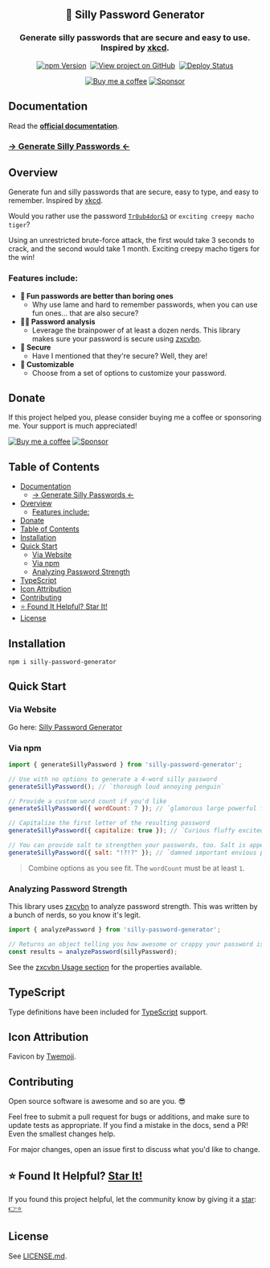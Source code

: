 <h2 align="center">
  🔑 Silly Password Generator
</h2>
<h3 align="center">
  Generate silly passwords that are secure and easy to use. Inspired by <a href="https://xkcd.com/936/" target="_blank" rel="noopener noreferrer">xkcd</a>.
</h3>
<p align="center">
  <a href="https://badge.fury.io/js/silly-password-generator" target="_blank" rel="noopener noreferrer"><img src="https://badge.fury.io/js/silly-password-generator.svg" alt="npm Version" /></a>&nbsp;
  <a href="https://github.com/justinmahar/silly-password-generator/" target="_blank" rel="noopener noreferrer"><img src="https://img.shields.io/badge/GitHub-Source-success" alt="View project on GitHub" /></a>&nbsp;
  <a href="https://github.com/justinmahar/silly-password-generator/actions?query=workflow%3ADeploy" target="_blank" rel="noopener noreferrer"><img src="https://github.com/justinmahar/silly-password-generator/workflows/Deploy/badge.svg" alt="Deploy Status" /></a>
</p>
<!-- [lock:donate-badges] 🚫--------------------------------------- -->
<p align="center">
  <a href="https://ko-fi.com/justinmahar"><img src="https://img.shields.io/static/v1?label=Buy%20me%20a%20coffee&message=%E2%9D%A4&logo=KoFi&color=%23fe8e86" alt="Buy me a coffee" /></a>&nbsp;<a href="https://github.com/sponsors/justinmahar" target="_blank" rel="noopener noreferrer"><img src="https://img.shields.io/static/v1?label=Sponsor&message=%E2%9D%A4&logo=GitHub&color=%23fe8e86" alt="Sponsor"/></a>
</p>
<!-- [/lock:donate-badges] ---------------------------------------🚫 -->

## Documentation

Read the **[official documentation](https://justinmahar.github.io/silly-password-generator/)**.

### [→ Generate Silly Passwords ←](https://justinmahar.github.io/silly-password-generator/?path=/story/tools--silly-password-generator)

## Overview

Generate fun and silly passwords that are secure, easy to type, and easy to remember. Inspired by [xkcd](https://xkcd.com/936/).

Would you rather use the password [`Tr0ub4dor&3`](https://xkcd.com/936/) or `exciting creepy macho tiger`? 

Using an unrestricted brute-force attack, the first would take 3 seconds to crack, and the second would take 1 month. Exciting creepy macho tigers for the win!

### Features include:

- **💩 Fun passwords are better than boring ones**
  - Why use lame and hard to remember passwords, when you can use fun ones... that are also secure?
- **👨‍🔬 Password analysis**
  - Leverage the brainpower of at least a dozen nerds. This library makes sure your password is secure using [zxcvbn](https://www.npmjs.com/package/zxcvbn).
- **🔐 Secure**
  - Have I mentioned that they're secure? Well, they are!
- **🔢 Customizable**
  - Choose from a set of options to customize your password.

<!-- [lock:donate] 🚫--------------------------------------- -->

## Donate 

If this project helped you, please consider buying me a coffee or sponsoring me. Your support is much appreciated!

<a href="https://ko-fi.com/justinmahar"><img src="https://img.shields.io/static/v1?label=Buy%20me%20a%20coffee&message=%E2%9D%A4&logo=KoFi&color=%23fe8e86" alt="Buy me a coffee" /></a>&nbsp;<a href="https://github.com/sponsors/justinmahar" target="_blank" rel="noopener noreferrer"><img src="https://img.shields.io/static/v1?label=Sponsor&message=%E2%9D%A4&logo=GitHub&color=%23fe8e86" alt="Sponsor"/></a>

<!-- [/lock:donate] ---------------------------------------🚫 -->

## Table of Contents 

- [Documentation](#documentation)
  - [→ Generate Silly Passwords ←](#-generate-silly-passwords-)
- [Overview](#overview)
  - [Features include:](#features-include)
- [Donate](#donate)
- [Table of Contents](#table-of-contents)
- [Installation](#installation)
- [Quick Start](#quick-start)
  - [Via Website](#via-website)
  - [Via npm](#via-npm)
  - [Analyzing Password Strength](#analyzing-password-strength)
- [TypeScript](#typescript)
- [Icon Attribution](#icon-attribution)
- [Contributing](#contributing)
- [⭐ Found It Helpful? Star It!](#-found-it-helpful-star-it)
- [License](#license)

## Installation

```
npm i silly-password-generator
```

## Quick Start

### Via Website

Go here: [Silly Password Generator](https://justinmahar.github.io/silly-password-generator/?path=/story/tools--silly-password-generator)

### Via npm

```js
import { generateSillyPassword } from 'silly-password-generator';
```

```js
// Use with no options to generate a 4-word silly password
generateSillyPassword(); // `thorough loud annoying penguin`

// Provide a custom word count if you'd like
generateSillyPassword({ wordCount: 7 }); // `glamorous large powerful fast black noisy clam`

// Capitalize the first letter of the resulting password
generateSillyPassword({ capitalize: true }); // `Curious fluffy excited copperhead`

// You can provide salt to strengthen your passwords, too. Salt is appended to the end.
generateSillyPassword({ salt: "!?!?" }); // `damned important envious pangolin!?!?`
```

> Combine options as you see fit. The `wordCount` must be at least `1`.

### Analyzing Password Strength

This library uses [zxcvbn](https://www.npmjs.com/package/zxcvbn) to analyze password strength. This was written by a bunch of nerds, so you know it's legit.

```js
import { analyzePassword } from 'silly-password-generator';
```

```js
// Returns an object telling you how awesome or crappy your password is.
const results = analyzePassword(sillyPassword); 
```

See the [zxcvbn Usage section](https://www.npmjs.com/package/zxcvbn#usage) for the properties available.

<!-- [lock:typescript] 🚫--------------------------------------- -->

## TypeScript

Type definitions have been included for [TypeScript](https://www.typescriptlang.org/) support.

<!-- [/lock:typescript] ---------------------------------------🚫 -->

<!-- [lock:icon] 🚫--------------------------------------- -->

## Icon Attribution

Favicon by [Twemoji](https://github.com/twitter/twemoji).

<!-- [/lock:icon] ---------------------------------------🚫 -->

<!-- [lock:contributing] 🚫--------------------------------------- -->

## Contributing

Open source software is awesome and so are you. 😎

Feel free to submit a pull request for bugs or additions, and make sure to update tests as appropriate. If you find a mistake in the docs, send a PR! Even the smallest changes help.

For major changes, open an issue first to discuss what you'd like to change.

<!-- [/lock:contributing] --------------------------------------🚫 -->

## ⭐ Found It Helpful? [Star It!](https://github.com/justinmahar/silly-password-generator/stargazers)

If you found this project helpful, let the community know by giving it a [star](https://github.com/justinmahar/silly-password-generator/stargazers): [👉⭐](https://github.com/justinmahar/silly-password-generator/stargazers)

## License

See [LICENSE.md](https://justinmahar.github.io/silly-password-generator/?path=/docs/license--docs).
